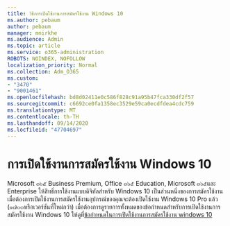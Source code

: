```yaml
---
title: วิธีการเปิดใช้งานการสมัครใช้งาน Windows 10
ms.author: pebaum
author: pebaum
manager: mnirkhe
ms.audience: Admin
ms.topic: article
ms.service: o365-administration
ROBOTS: NOINDEX, NOFOLLOW
localization_priority: Normal
ms.collection: Adm_O365
ms.custom:
- "3470"
- "9001461"
ms.openlocfilehash: bd8d02411e0c586f828c91a95b47fca330df2f57
ms.sourcegitcommit: c6692ce0fa1358ec3529e59ca0ecdfdea4cdc759
ms.translationtype: MT
ms.contentlocale: th-TH
ms.lasthandoff: 09/14/2020
ms.locfileid: "47704697"
---
```

# <a name="activating-windows-10-subscriptions"></a>การเปิดใช้งานการสมัครใช้งาน Windows 10

Microsoft ๓๖๕ Business Premium, Office ๓๖๕ Education, Microsoft ๓๖๕และ Enterprise ให้สิทธิ์การใช้งานแบบดิจิทัลสำหรับ Windows 10 เป็นส่วนหนึ่งของการสมัครใช้งาน เมื่อต้องการเปิดใช้งานการสมัครใช้งานอุปกรณ์ของคุณจะต้องเปิดใช้งาน Windows 10 Pro แล้ว (๑๗๐๓หรือเวอร์ชันที่ใหม่กว่า) เมื่อต้องการดูรายการทั้งหมดของข้อกำหนดสำหรับการเปิดใช้งานการสมัครใช้งาน Windows 10 ให้ดูที่[ข้อกำหนดในการเปิดใช้งานการสมัครใช้งาน windows 10](https://docs.microsoft.com/windows/deployment/windows-10-subscription-activation#requirements)
